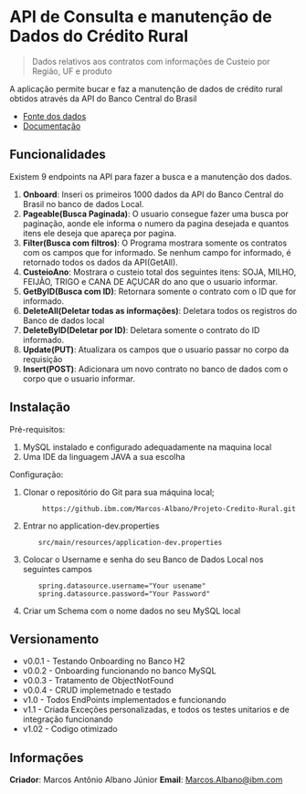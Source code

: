 # API de Consulta e manutenção de Dados do Crédito Rural
> Dados relativos aos contratos com informações de Custeio por Região, UF e produto

A aplicação permite bucar e faz a manutenção de dados de crédito rural
obtidos através da API do Banco Central do Brasil

- [Fonte dos dados](https://olinda.bcb.gov.br/olinda/servico/SICOR/versao/v2/aplicacao#!/recursos/CusteioMunicipioProduto#eyJmb3JtdWxhcmlvIjp7IiRmb3JtYXQiOiJqc29uIiwiJHRvcCI6MTAwfX0=)
- [Documentação](https://olinda.bcb.gov.br/olinda/servico/SICOR/versao/v2/documentacao)

## Funcionalidades
Existem 9 endpoints na API para fazer a busca e a manutenção dos dados.

1. **Onboard**: Inseri os primeiros 1000 dados da API do Banco Central do Brasil no banco de dados Local.
2. **Pageable(Busca Paginada)**: O usuario consegue fazer uma busca por paginação, aonde ele informa o numero da pagina desejada
e quantos itens ele deseja que apareça por pagina.
3. **Filter(Busca com filtros)**: O Programa mostrara somente os contratos com os campos que for informado. 
Se nenhum campo for informado, é retornado todos os dados da API(GetAll).
4. **CusteioAno**: Mostrara o custeio total dos seguintes itens: SOJA, MILHO, FEIJÃO, TRIGO e CANA DE AÇUCAR
do ano que o usuario informar.
5. **GetByID(Busca com ID)**: Retornara somente o contrato com o ID que for informado.
6. **DeleteAll(Deletar todas as informações)**: Deletara todos os registros do Banco de dados local
7. **DeleteByID(Deletar por ID)**: Deletara somente o contrato do ID informado.
8. **Update(PUT)**: Atualizara os campos que o usuario passar no corpo da requisição
9. **Insert(POST)**: Adicionara um novo contrato no banco de dados com o corpo que o usuario informar.

## Instalação
Pré-requisitos: 
1. MySQL instalado e configurado adequadamente na maquina local
2. Uma IDE da linguagem JAVA a sua escolha

Configuração:
1. Clonar o repositório do Git para sua máquina local;
```shell
        https://github.ibm.com/Marcos-Albano/Projeto-Credito-Rural.git
```
2. Entrar no application-dev.properties
```shell
       src/main/resources/application-dev.properties
```

3. Colocar o Username e senha do seu Banco de Dados Local nos seguintes campos
 ```shell
        spring.datasource.username="Your usename"
        spring.datasource.password="Your Password"
```

4. Criar um Schema com o nome dados no seu MySQL local

## Versionamento 
- v0.0.1 - Testando Onboarding no Banco H2
- v0.0.2 - Onboarding funcionando no banco MySQL
- v0.0.3 - Tratamento de ObjectNotFound
- v0.0.4 - CRUD implemetnado e testado 
- v1.0 - Todos EndPoints implementados e funcionando
- v1.1 - Criada Exceções personalizadas, e todos os testes unitarios e de integração funcionando
- v1.02 - Codigo otimizado 


## Informações

**Criador**: Marcos Antônio Albano Júnior
**Email**: Marcos.Albano@ibm.com



